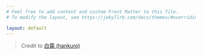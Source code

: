 ```yaml
---
# Feel free to add content and custom Front Matter to this file.
# To modify the layout, see https://jekyllrb.com/docs/themes/#overriding-theme-defaults

layout: default
---
```


<canvas id="elk"></canvas>

<script src="https://cdnjs.cloudflare.com/ajax/libs/d3/4.13.0/d3.min.js" integrity="sha256-hYXbQJK4qdJiAeDVjjQ9G0D6A0xLnDQ4eJI9dkm7Fpk=" crossorigin="anonymous"></script>
<script>
  var canvas = document.getElementById("elk");
  var width = canvas.width = 450;
  var height = canvas.height = 450;
  var ctx = canvas.getContext("2d");
  var current = 0;
  var dataNum;
  var json;
  var ScreenPoint;
  var angle = 0;

  d3.json("assets/elk.json", function(elk) {
    dataNum = elk.length;
    json = elk;
    ScreenPoint = new vertex();
    var perv = 0 , m = 0;

    d3.timer(function(elapsed){
      m += (elapsed - perv);
      perv = elapsed;
      if(m < 30) return;
      m = 0;
      current = current + 1 != json.morphTargets.length ?  current : 0;
      ctx.setTransform(1,0,0,1,0,0);
      ctx.translate(width/2,height/2+50);
      ctx.clearRect(-width/2,-height/2-50,width,height);
      ctx.scale(1.5,-1.5);
      ctx.fillStyle = "rgba(22,22,22,0.8)";
      var vecs = json.morphTargets[current].vertices;
      var sin = Math.sin(angle);
      var cos = Math.cos(angle);
      for(var i=0;i<vecs.length;i+=3){
        var p = [vecs[i+0],vecs[i+1],vecs[i+2]];
        var po = [0,0,0];
        po[0] = cos * p[0]  - sin * p[2] ;
        po[1] = p[1] - 30;
        po[2] =  cos * p[2]  + sin * p[0];
        ScreenPoint.setVertex(po);
        var s = ScreenPoint.getScreenPoint();
        ctx.fillRect(s.x,s.y,1.5,1.5);
      }
      current++;
      angle += 0.01;
    });
  });

  function vertex(){
    this.x = 0;
      this.y = 0;
      this.z = 0;
      this.fl = 1000;
  }
  vertex.prototype.setVertex = function(p){
    this.x = p[0];
      this.y = p[1];
      this.z = p[2];
  }
  vertex.prototype.getScreenPoint = function(){
    var scale_z = this.fl + this.z;
      var scale = this.fl / scale_z;
      var x = this.x * scale;
      var y = this.y * scale;
      return {x:x , y:y , scale:scale};
  }
</script>

> Credit to [白露 (hankuro)](https://codepen.io/hankuro)